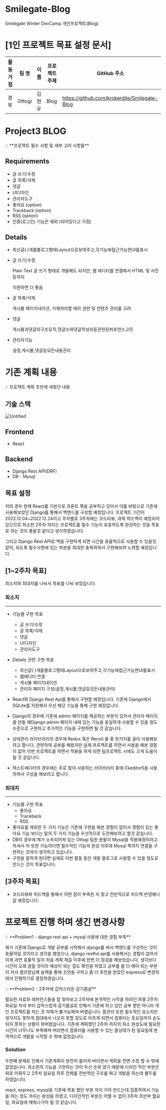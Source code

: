 # Smilegate-Blog
Smilegate Winter DevCamp 개인프로젝트(Blog) 

# [1인 프로젝트 목표 설정 문서]

| 활동 거점 | 팀 명 | 이름 | 프로젝트 주제 | GitHub 주소 |
| --- | --- | --- | --- | --- |
| 경북 | Ottogi | 김현우 | Blog | https://github.com/krokerdile/Smilegate-Blog |

# Project3 BLOG

<aside>
💡 **프로젝트 필수 사항 및 세부 고려 사항들**

## Requirements

- 글 쓰기/수정
- 글 목록/삭제
- 댓글
- UI디자인
- 관리자도구
- 좋아요 (option)
- Trackback (option)
- RSS (option)
- 인증(로그인) 기능은 제외 (되어있다고 가정)

## Details

- 최신글( )개를블로그형태Layout으로보여주고,각기능에접근가능한UI를표시
- 글 쓰기/수정
    
    Plain Text 글 쓰기 형태로 개발해도 되지만, 웹 에디터를 연결해서 HTML 및 사진 등까지
    
    지원하면 더 좋음
    
- 글 목록/삭제
    
    게시물 페이지네이션, 삭제처리할 때의 권한 및 컨텐츠 관리를 고려
    
- 댓글
    
    게시물과댓글의구조로직,댓글수와댓글작성자등관련된퍼포먼스고민
    
- 관리자기능
    
    설정,게시물,댓글등모든내용관리
    
</aside>

# 기존 계획 내용

<aside>
💡 프로젝트 계획 초반에 세웠던 내용

# 기술 스택

![Untitled](https://s3-us-west-2.amazonaws.com/secure.notion-static.com/a085ba39-3074-4684-a210-fa6696b50472/Untitled.png)

## Frontend

- React

## Backend

- Django Rest API(DRF)
- DB - Mysql

# 목표 설정

 저의 경우 현재 React를 기반으로 프론트 쪽을 공부하고 있어서 이를 바탕으로 기존에 사용해보았던 Django를 통해서 백엔드를 구성할 예정입니다. 프로젝트 기간이 2022.12.04~2022.12.24이고 주차별로 3주차에는 코드리뷰, 과제 피드백이 예정되어 있으므로 최소한 2주차 까지는 프로젝트를 필수 기능이 유효하도록 완성하는 것을 목표로 하는 것이 좋을것 같다고 생각하였습니다. 

 그리고 Django Rest API로 백을 구현하게 되면 시간을 효율적으로 사용할 수 있을것 같아, 되도록 필수사항에 있는 부분을 최대한 충족하여서 구현해보려 노력할 예정입니다. 

## [1~2주차 목표]

최소치와 최대치를 나눠서 목표를 나눠 보았습니다.

### 최소치

---

- 기능별 구현 목표
    - 글 쓰기/수정
    - 글 목록/삭제
    - 댓글
    - UI디자인
    - 관리자도구
    

- Details 관련 구현 목표
    - 최신글( )개를블로그형태Layout으로보여주고,각기능에접근가능한UI를표시
    - 웹에디터 연결
    - 게시물 페이지네이션
    - 관리자 페이지 구성(설정,게시물,댓글등모든내용관리)
- React와 Django Rest Api를 통해서 구현할 예정입니다. 기존에 Django에서 SQLite를 지원해서 우선 해당 기능을 통해 구현 예정입니다.
- Django의 경우에 기존에 admin 페이지를 제공하는 부분이 있어서 관리자 페이지를 만들 때Django admin 페이지 내에 있는 기능을 동일하게 사용할 수 있을 정도 수준으로 구현하고 추가적인 기능을 구현하면 될 것 같습니다.
- 상태관리 라이브러리의 경우에 Redux 혹은 Recoli 둘 중 한가지를 골라 사용해보려고 합니다. 관련하여 공부를 해왔지만 실제 프로젝트를 하면서 사용을 해본 경험이 없어 이번 프로젝트를 하면서 적용을 하게 되면 팀프로젝트 시에도 크게 도움이 될 것 같습니다.
- 텍스트에디터의 경우에는 주로 많이 사용하는 라이브러리 중에 Ckeditor5을 사용하여서 구성을 해보려고 합니다.

### 최대치

---

- 기능별 구현 목표
    - 좋아요
    - Traceback
    - RSS
- 좋아요를 제외한 두 가지 기능은 기존에 구현을 해본 경험이 없어서 경험이 있는 좋아요 기능 보다는 밑의 두 가지 기능을 우선적으로 도전해보려고 할것 같습니다.
- DB의 경우에 제가 소속되어져 있는 Ottogi 팀원 분들이 Mysql을 적용예정이라고 하셔서 저 또한 가능하다면 필수적인 기능의 완성 이후에  Mysql 쪽까지 연결을 구현하는 것까지 생각하고 있습니다.
- 구현을 잘하게 된다면 실제로 이번 활동 동안 개발 블로그로 사용할 수 있을 정도로 만드는 것이 목표입니다.

## [3주차 목표]

- 코드리뷰와 피드백을 통해서 어떤 점이 부족한 지 찾고 전반적으로 피드백 반영해나갈 예정입니다.
</aside>

# 프로젝트 진행 하며 생긴 변경사항

<aside>
💡 **Problem1 - django rest api + mysql 사용에 대한 경험 부족**

제가 기존에 Django로 개발 공부를 시작해서 django를 써서 백엔드를 구성하는 것이 효율적일 것이라고 생각을 했었으나, django restful api를 사용해서는 경험이 없어서 이게 과연 효율적 일지 처음 계획 제출 이후에 한번 더 점검을 해보았습니다. 생각보다 시간이 오래 걸릴 것이라 예상이 되는 점도 확인을 하였고 공부를 좀 더 해야 되는 부분이 커서 캠프장님께 슬랙을 통해 조언을 구하고 좀 더 추천을 받았던 express로 변경하여서 진행하기로 결정하였습니다. 

</aside>

<aside>
💡 **Problem2 - 2주차에 갑작스러운 감기몸살**

필요한 자료와 레퍼런스들을 잘 찾아보고 2주차에 본격적인 시작을 하려던 와중 2주차 화요일 저녁 부터 갑작스럽게 감기몸살로 인해서 기존에 하고 있던 공부 뿐만 아니라 개인 프로젝트를 하는 것 자체가 불가능해져 버렸습니다. 몸관리 또한 필수적인 요소지만 생각지도 못하게 침대에서 나오지 못할 정도로 아프게 되면서 컴퓨터는 토요일까지 손도 되지 못하는 상황이 와버렸습니다. 기존에 계획했던 2주차 까지의 최소 완성도에 필요한 시간이 너무나도 부족해져 버리면서 컴퓨터를 사용할 수 있는 몸상태가 된 일요일에 본격적으로 개발을 시작할 수 밖에 없었습니다. 

### Solution

두번째 문제로 인해서 기존계획이 완전히 틀어져 버리면서 계획을 전면 수정 할 수 밖에 없었습니다. 최소한의 기능을 구현하는 것이 우선 순위 였기 때문에 디자인 적인 부분은 뒤로 미뤄두고 2주차 일요일 하루 전체를 전반적인 구조를 짜고 개발을 하는데 몰두를 하였습니다. 

react, express, mysql을 기존에 목표 했던 부분 까지 거의 만드는데 집중하여서 기능을 하는 정도 까지는 완성을 하였고, 디자인적인 부분은 어쩔 수 없이 3주차 초반부 월요일, 화요일에 채워나가야 될 것 같습니다. 

</aside>
